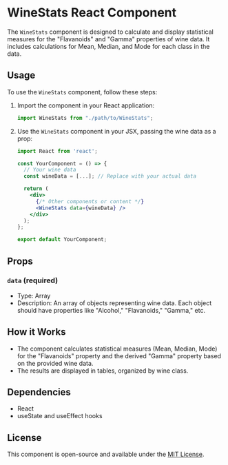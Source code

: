 # WineStats React Component

The `WineStats` component is designed to calculate and display statistical measures for the "Flavanoids" and "Gamma" properties of wine data. It includes calculations for Mean, Median, and Mode for each class in the data.

## Usage

To use the `WineStats` component, follow these steps:

1. Import the component in your React application:

   ```jsx
   import WineStats from "./path/to/WineStats";
   ```

2. Use the `WineStats` component in your JSX, passing the wine data as a prop:

   ```jsx
   import React from 'react';

   const YourComponent = () => {
     // Your wine data
     const wineData = [...]; // Replace with your actual data

     return (
       <div>
         {/* Other components or content */}
         <WineStats data={wineData} />
       </div>
     );
   };

   export default YourComponent;
   ```

## Props

### `data` (required)

- Type: Array
- Description: An array of objects representing wine data. Each object should have properties like "Alcohol," "Flavanoids," "Gamma," etc.

## How it Works

- The component calculates statistical measures (Mean, Median, Mode) for the "Flavanoids" property and the derived "Gamma" property based on the provided wine data.
- The results are displayed in tables, organized by wine class.

## Dependencies

- React
- useState and useEffect hooks

## License

This component is open-source and available under the [MIT License](LICENSE).
